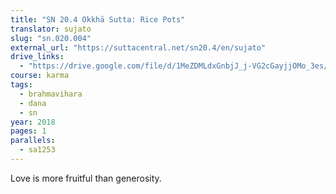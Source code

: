 ```yaml
---
title: "SN 20.4 Okkhā Sutta: Rice Pots"
translator: sujato
slug: "sn.020.004"
external_url: "https://suttacentral.net/sn20.4/en/sujato"
drive_links:
  - "https://drive.google.com/file/d/1MeZDMLdxGnbjJ_j-VG2cGayjjOMo_3es/view?usp=drivesdk"
course: karma
tags:
  - brahmavihara
  - dana
  - sn
year: 2018
pages: 1
parallels:
  - sa1253
---
```


Love is more fruitful than generosity.
